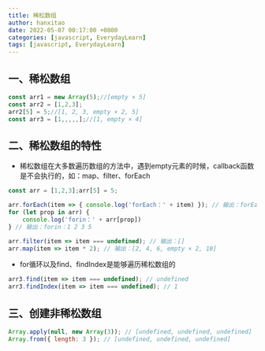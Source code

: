 ```yaml
---
title: 稀松数组
author: hanxitao
date: 2022-05-07 00:17:00 +0800
categories: [javascript, EverydayLearn]
tags: [javascript, EverydayLearn]
---
```


## 一、稀松数组

```javascript
const arr1 = new Array(5);//[empty × 5]
const arr2 = [1,2,3];
arr2[5] = 5;//[1, 2, 3, empty × 2, 5]
const arr3 = [1,,,,,];//[1, empty × 4]
```

## 二、稀松数组的特性

- 稀松数组在大多数遍历数组的方法中，遇到empty元素的时候，callback函数是不会执行的，如：map、filter、forEach

```javascript
const arr = [1,2,3];arr[5] = 5;

arr.forEach(item => { console.log('forEach：' + item) }); // 输出：forEach：1 2 3 5
for (let prop in arr) {
    console.log('forin：' + arr[prop])
} // 输出：forin：1 2 3 5

arr.filter(item => item === undefined); // 输出：[]
arr.map(item => item * 2); // 输出：[2, 4, 6, empty × 2, 10]
```

- for循环以及find、findIndex是能够遍历稀松数组的

```javascript
arr3.find(item => item === undefined); // undefined
arr3.findIndex(item => item === undefined); // 1
```

## 三、创建非稀松数组

```javascript
Array.apply(null, new Array(3)); // [undefined, undefined, undefined]
Array.from({ length: 3 }); // [undefined, undefined, undefined]
```